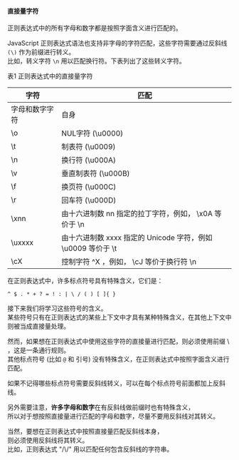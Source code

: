 #### 直接量字符

正则表达式中的所有字母和数字都是按照字面含义进行匹配的。  

JavaScript 正则表达式语法也支持非字母的字符匹配，这些字符需要通过反斜线 `(\)` 作为前缀进行转义。  
比如，转义字符 `\n` 用以匹配换行符。下表列出了这些转义字符。

表1  正则表达式中的直接量字符

<table>
	<thead>
		<tr><th>字符</th><th>匹配</th></tr>
	</thead>
	<tbody>
		<tr><td>字母和数字字符</td><td>自身</td></tr>
		<tr><td>\o</td><td>NUL字符 (\u0000)</td></tr>
		<tr><td>\t</td><td>制表符 (\u0009)</td></tr>
		<tr><td>\n</td><td>换行符 (\u000A)</td></tr>
		<tr><td>\v</td><td>垂直制表符 (\u000B)</td></tr>
		<tr><td>\f</td><td>换页符 (\u000C)</td></tr>
		<tr><td>\r</td><td>回车符 (\u000D)</td></tr>
		<tr><td>\xnn</td><td>由十六进制数 nn 指定的拉丁字符，例如， \x0A 等价于 \n</td></tr>
		<tr><td>\uxxxx</td><td>由十六进制数 xxxx 指定的 Unicode 字符，例如 \u0009 等价于 \t</td></tr>
		<tr><td>\cX</td><td>控制字符 ^X ，例如， \cJ 等价于换行符 \n</td></tr>
	</tbody>
</table>

在正则表达式中，许多标点符号具有特殊含义，它们是：

	^ $ . * + ? = ! : | \ / ( ) [ ]{ }

接下来我们将学习这些符号的含义。  
某些符号只有在正则表达式的某些上下文中才具有某种特殊含义，在其他上下文中则被当成直接量处理。  

然而，如果想在正则表达式中使用这些字符的直接量进行匹配，则必须使用前缀 \ ，这是一条通行规则。  
其他标点符号 (比如 `@` 和 引号) 没有特殊含义，在正则表达式中按照字面含义进行匹配。

如果不记得哪些标点符号需要反斜线转义，可以在每个标点符号前面都加上反斜线。

另外需要注意，**许多字母和数字**在有反斜线做前缀时也有特殊含义，  
所以对于想按照直接量进行匹配的字母和数字，尽量不要用反斜线对其转义。

当然，要想在正则表达式中按照直接量匹配反斜线本身，  
则必须使用反斜线将其转义。   
比如，正则表达式 "/\\/" 用以匹配任何包含反斜线的字符串。   

